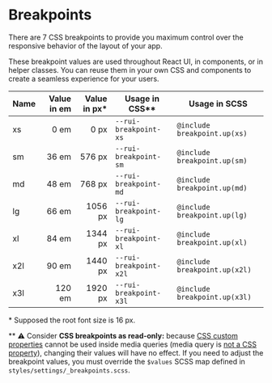 # Breakpoints

There are 7 CSS breakpoints to provide you maximum control over the
responsive behavior of the layout of your app.

These breakpoint values are used throughout React UI, in components, or in
helper classes. You can reuse them in your own CSS and components to create a
seamless experience for your users.

| Name | Value in em | Value in px* | Usage in CSS**          | Usage in SCSS                  |
|------|------------:|-------------:|-------------------------|--------------------------------|
| xs   | 0 em        | 0 px         | `--rui-breakpoint-xs`   | `@include breakpoint.up(xs)`   |
| sm   | 36 em       | 576 px       | `--rui-breakpoint-sm`   | `@include breakpoint.up(sm)`   |
| md   | 48 em       | 768 px       | `--rui-breakpoint-md`   | `@include breakpoint.up(md)`   |
| lg   | 66 em       | 1056 px      | `--rui-breakpoint-lg`   | `@include breakpoint.up(lg)`   |
| xl   | 84 em       | 1344 px      | `--rui-breakpoint-xl`   | `@include breakpoint.up(xl)`   |
| x2l  | 90 em       | 1440 px      | `--rui-breakpoint-x2l`  | `@include breakpoint.up(x2l)`  |
| x3l  | 120 em      | 1920 px      | `--rui-breakpoint-x3l`  | `@include breakpoint.up(x3l)`  |

\* Supposed the root font size is 16 px.

\** ⚠️ Consider **CSS breakpoints as read-only:** because
[CSS custom properties](https://www.w3.org/TR/css-variables-1/#using-variables)
cannot be used inside media queries (media query is
[not a CSS property](https://stackoverflow.com/q/40722882)), changing their
values will have no effect. If you need to adjust the breakpoint values, you
must override the `$values` SCSS map defined in
`styles/settings/_breakpoints.scss`.
